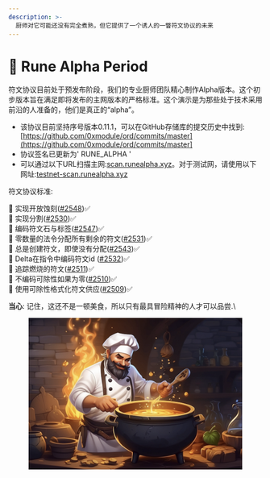 ```yaml
---
description: >-
  厨师对它可能还没有完全煮熟，但它提供了一个诱人的一瞥符文协议的未来
---
```


# 🏹 Rune Alpha Period

符文协议目前处于预发布阶段，我们的专业厨师团队精心制作Alpha版本。这个初步版本旨在满足即将发布的主网版本的严格标准。这个演示是为那些处于技术采用前沿的人准备的，他们是真正的“alpha”。

* 该协议目前坚持序号版本0.11.1，可以在GitHub存储库的提交历史中找到:[https://github.com/0xmodule/ord/commits/master](https://github.com/0xmodule/ord/commits/master] 
* 协议签名已更新为' RUNE_ALPHA ' 
* 可以通过以下URL扫描主网:[scan.runealpha.xyz](https://scan.runealpha.xyz/)。对于测试网，请使用以下网址:[testnet-scan.runealpha.xyz](https://testnet-scan.runealpha.xyz/)

符文协议标准:

💠 实现开放蚀刻([#2548](https://github.com/ordinals/ord/pull/2548))✅\
💠 实现分割([#2530](https://github.com/ordinals/ord/pull/2530))✅\
💠 编码符文石与标签([#2547](https://github.com/ordinals/ord/pull/2547))✅\
💠 零数量的法令分配所有剩余的符文([#2531](https://github.com/ordinals/ord/pull/2531))✅\
💠 总是创建符文，即使没有分配([#2543](https://github.com/ordinals/ord/pull/2543))✅\
💠 Delta在指令中编码符文id ([#2532](https://github.com/ordinals/ord/pull/2532))✅\
💠 追踪燃烧的符文([#2511](https://github.com/ordinals/ord/pull/2511))✅\
💠 不编码可除性如果为零([#2510](https://github.com/ordinals/ord/pull/2510))✅\
💠 使用可除性格式化符文供应([#2509](https://github.com/ordinals/ord/pull/2509))✅

**当心**: 记住，这还不是一顿美食，所以只有最具冒险精神的人才可以品尝.\


<figure><img src=".gitbook/assets/image (26).png" alt=""><figcaption></figcaption></figure>
